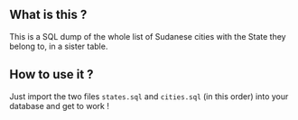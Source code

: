 ## What is this ?
This is a SQL dump of the whole list of Sudanese cities with the State they belong to, in a sister table.

## How to use it ?
Just import the two files ```states.sql``` and ```cities.sql``` (in this order) into your database and get to work !